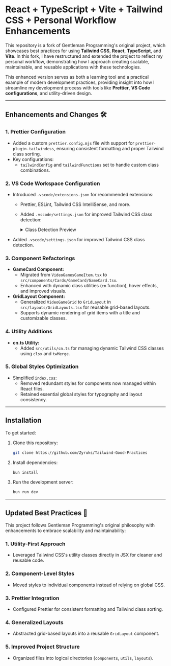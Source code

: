 # React + TypeScript + Vite + Tailwind CSS + Personal Workflow Enhancements

This repository is a fork of Gentleman Programming's original project, which showcases best practices for using **Tailwind CSS**, **React**, **TypeScript**, and **Vite**. In this fork, I have restructured and extended the project to reflect my personal workflow, demonstrating how I approach creating scalable, maintainable, and reusable applications with these technologies.

This enhanced version serves as both a learning tool and a practical example of modern development practices, providing insight into how I streamline my development process with tools like **Prettier**, **VS Code configurations**, and utility-driven design.

---

## Enhancements and Changes 🛠️

### **1. Prettier Configuration**

- Added a custom `prettier.config.mjs` file with support for `prettier-plugin-tailwindcss`, ensuring consistent formatting and proper Tailwind class sorting.
- Key configurations:
  - `tailwindConfig` and `tailwindFunctions` set to handle custom class combinations.

### **2. VS Code Workspace Configuration**

- Introduced `.vscode/extensions.json` for recommended extensions:

  - Prettier, ESLint, Tailwind CSS IntelliSense, and more.

  - Added `.vscode/settings.json` for improved Tailwind CSS class detection:

    <details>
      <summary>Class Detection Preview</summary>
      <img src="public/class-detection.gif" alt="Tailwind CSS Class Detection" />
    </details>

- Added `.vscode/settings.json` for improved Tailwind CSS class detection.

### **3. Component Refactorings**

- **GameCard Component:**
  - Migrated from `VideoGamesGameItem.tsx` to `src/components/Cards/GameCard/GameCard.tsx`.
  - Enhanced with dynamic class utilities (`cn` function), hover effects, and improved visuals.
- **GridLayout Component:**
  - Generalized `VideoGameGrid` to `GridLayout` in `src/layouts/GridLayouts.tsx` for reusable grid-based layouts.
  - Supports dynamic rendering of grid items with a title and customizable classes.

### **4. Utility Additions**

- **cn.ts Utility:**
  - Added `src/utils/cn.ts` for managing dynamic Tailwind CSS classes using `clsx` and `twMerge`.

### **5. Global Styles Optimization**

- Simplified `index.css`:
  - Removed redundant styles for components now managed within React files.
  - Retained essential global styles for typography and layout consistency.

---

## Installation

To get started:

1. Clone this repository:

   ```sh
   git clone https://github.com/Zyruks/Tailwind-Good-Practices
   ```

2. Install dependencies:

   ```sh
   bun install
   ```

3. Run the development server:

   ```sh
   bun run dev
   ```

---

## Updated Best Practices 🚀

This project follows Gentleman Programming's original philosophy with enhancements to embrace scalability and maintainability:

### **1. Utility-First Approach**

- Leveraged Tailwind CSS's utility classes directly in JSX for cleaner and reusable code.

### **2. Component-Level Styles**

- Moved styles to individual components instead of relying on global CSS.

### **3. Prettier Integration**

- Configured Prettier for consistent formatting and Tailwind class sorting.

### **4. Generalized Layouts**

- Abstracted grid-based layouts into a reusable `GridLayout` component.

### **5. Improved Project Structure**

- Organized files into logical directories (`components`, `utils`, `layouts`).
